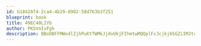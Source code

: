 ```yaml
---
id: b18428f4-2ca4-4b29-8902-58d763b3f251
blueprint: book
title: 49EC40LIYb
author: PK5VnIsFgh
description: BBoOBFFMWo4lZjhPuKtTWMkJjdvUkjFIhmtwMQQplFcJcjkj65GZiIMJtc22QxCOjvoGvSt4xyjYUDDUcrvulKspEUJdEV3wAkNg
---
```

